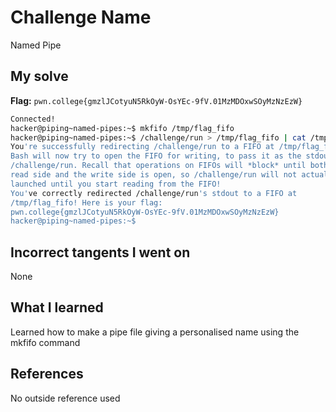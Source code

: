 # Challenge Name
Named Pipe

## My solve
**Flag:** `pwn.college{gmzlJCotyuN5RkOyW-OsYEc-9fV.01MzMDOxwSOyMzNzEzW}`

```bash
Connected!
hacker@piping~named-pipes:~$ mkfifo /tmp/flag_fifo
hacker@piping~named-pipes:~$ /challenge/run > /tmp/flag_fifo | cat /tmp/flag_fifo
You're successfully redirecting /challenge/run to a FIFO at /tmp/flag_fifo!
Bash will now try to open the FIFO for writing, to pass it as the stdout of
/challenge/run. Recall that operations on FIFOs will *block* until both the
read side and the write side is open, so /challenge/run will not actually be
launched until you start reading from the FIFO!
You've correctly redirected /challenge/run's stdout to a FIFO at
/tmp/flag_fifo! Here is your flag:
pwn.college{gmzlJCotyuN5RkOyW-OsYEc-9fV.01MzMDOxwSOyMzNzEzW}
hacker@piping~named-pipes:~$
```
## Incorrect tangents I went on
None

## What I learned
Learned how to make a pipe file giving a personalised name using the mkfifo command

## References 
No outside reference used